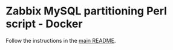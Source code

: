 # Zabbix MySQL partitioning Perl script - Docker

Follow the instructions in the [main README](../README.md).
